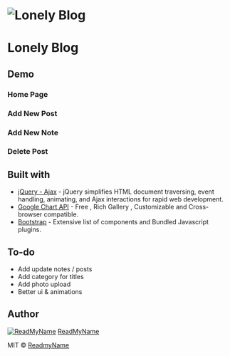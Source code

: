 # ![Lonely Blog]()

# Lonely Blog

## Demo

### Home Page

### Add New Post

### Add New Note

### Delete Post

## Built with

-   [jQuery - Ajax](http://www.w3schools.com/jquery/jquery_ref_ajax.asp) - jQuery simplifies HTML document traversing, event handling, animating, and Ajax interactions for rapid web development.
-   [Google Chart API](https://developers.google.com/chart/interactive/docs/quick_start) - Free , Rich Gallery , Customizable and Cross-browser compatible.
-   [Bootstrap](http://getbootstrap.com/) - Extensive list of components and Bundled Javascript plugins.

## To-do

-   Add update notes / posts
-   Add category for titles
-   Add photo upload
-   Better ui & animations

## Author

[![ReadMyName](https://avatars.githubusercontent.com/u/82346532?v=4)](https://github.com/qazwsx521943)
[ReadMyName ](https://github.com/qazwsx521943)

MIT © [ReadmyName ](https://github.com/qazwsx521943)
